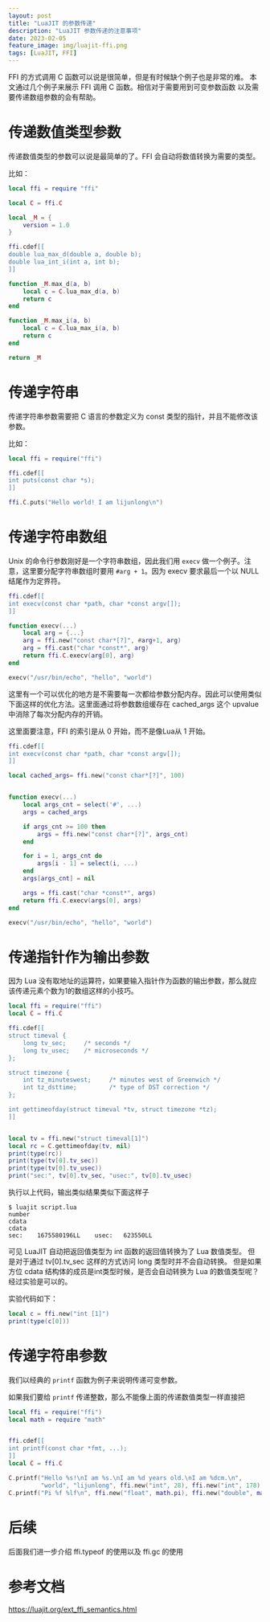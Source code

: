 ```yaml
---
layout: post
title: "LuaJIT 的参数传递"
description: "LuaJIT 参数传递的注意事项"
date: 2023-02-05
feature_image: img/luajit-ffi.png
tags: [LuaJIT, FFI]
---
```


FFI 的方式调用 C 函数可以说是很简单，但是有时候缺个例子也是非常的难。
本文通过几个例子来展示 FFI 调用 C 函数。相信对于需要用到可变参数函数
以及需要传递数组参数的会有帮助。

# 传递数值类型参数

传递数值类型的参数可以说是最简单的了。FFI 会自动将数值转换为需要的类型。

比如：

```lua
local ffi = require "ffi"

local C = ffi.C

local _M = {
    version = 1.0
}

ffi.cdef[[
double lua_max_d(double a, double b);
double lua_int_i(int a, int b);
]]

function _M.max_d(a, b)
    local c = C.lua_max_d(a, b)
    return c
end

function _M.max_i(a, b)
    local c = C.lua_max_i(a, b)
    return c
end

return _M
```

# 传递字符串

传递字符串参数需要把 C 语言的参数定义为 const 类型的指针，并且不能修改该参数。

比如：

```lua
local ffi = require("ffi")

ffi.cdef[[
int puts(const char *s);
]]

ffi.C.puts("Hello world! I am lijunlong\n")
```

# 传递字符串数组

Unix 的命令行参数刚好是一个字符串数组，因此我们用 `execv` 做一个例子。注意，这里要分配字符串数组时要用 `#arg + 1`。因为 execv 要求最后一个以 NULL 结尾作为定界符。


```lua
ffi.cdef[[
int execv(const char *path, char *const argv[]);
]]

function execv(...)
    local arg = {...}
    arg = ffi.new("const char*[?]", #arg+1, arg)
    arg = ffi.cast("char *const*", arg)
    return ffi.C.execv(arg[0], arg)
end

execv("/usr/bin/echo", "hello", "world")
```

这里有一个可以优化的地方是不需要每一次都给参数分配内存。因此可以使用类似下面这样的优化方法。这里面通过将参数数组缓存在 cached_args 这个 upvalue 中消除了每次分配内存的开销。

这里面要注意，FFI 的索引是从 0 开始，而不是像Lua从 1 开始。

```lua
ffi.cdef[[
int execv(const char *path, char *const argv[]);
]]

local cached_args= ffi.new("const char*[?]", 100)


function execv(...)
    local args_cnt = select('#', ...)
    args = cached_args

    if args_cnt >= 100 then
        args = ffi.new("const char*[?]", args_cnt)
    end

    for i = 1, args_cnt do
        args[i - 1] = select(i, ...)
    end
    args[args_cnt] = nil

    args = ffi.cast("char *const*", args)
    return ffi.C.execv(args[0], args)
end

execv("/usr/bin/echo", "hello", "world")
```

# 传递指针作为输出参数

因为 Lua 没有取地址的运算符，如果要输入指针作为函数的输出参数，那么就应该传递元素个数为1的数组这样的小技巧。

```lua
local ffi = require("ffi")
local C = ffi.C

ffi.cdef[[
struct timeval {
    long tv_sec;     /* seconds */
    long tv_usec;    /* microseconds */
};

struct timezone {
    int tz_minuteswest;     /* minutes west of Greenwich */
    int tz_dsttime;         /* type of DST correction */
};

int gettimeofday(struct timeval *tv, struct timezone *tz);
]]


local tv = ffi.new("struct timeval[1]")
local rc = C.gettimeofday(tv, nil)
print(type(rc))
print(type(tv[0].tv_sec))
print(type(tv[0].tv_usec))
print("sec:", tv[0].tv_sec, "usec:", tv[0].tv_usec)
```

执行以上代码，输出类似结果类似下面这样子

```shell
$ luajit script.lua
number
cdata
cdata
sec:	1675580196LL	usec:	623550LL
```

可见 LuaJIT 自动把返回值类型为 int 函数的返回值转换为了 Lua 数值类型。
但是对于通过 tv[0].tv_sec 这样的方式访问 long 类型时并不会自动转换。
但是如果方位 cdata 结构体的成员是int类型时候，是否会自动转换为 Lua 的数值类型呢？ 经过实验是可以的。

实验代码如下：

```lua
local c = ffi.new("int [1]")
print(type(c[0]))
```

# 传递字符串参数

我们以经典的 `printf` 函数为例子来说明传递可变参数。

如果我们要给 `printf` 传递整数，那么不能像上面的传递数值类型一样直接把

```lua
local ffi = require("ffi")
local math = require "math"


ffi.cdef[[
int printf(const char *fmt, ...);
]]
local C = ffi.C

C.printf("Hello %s!\nI am %s.\nI am %d years old.\nI am %dcm.\n",
         "world", "lijunlong", ffi.new("int", 28), ffi.new("int", 178))
C.printf("Pi %f %lf\n", ffi.new("float", math.pi), ffi.new("double", math.pi))
```

# 后续

后面我们进一步介绍 ffi.typeof 的使用以及 ffi.gc 的使用

# 参考文档

https://luajit.org/ext_ffi_semantics.html
